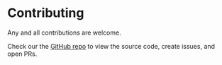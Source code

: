 # Contributing

Any and all contributions are welcome.

Check our the [GitHub repo](https://github.com/Kigstn/BungIO) to view the source code, create issues, and open PRs.
